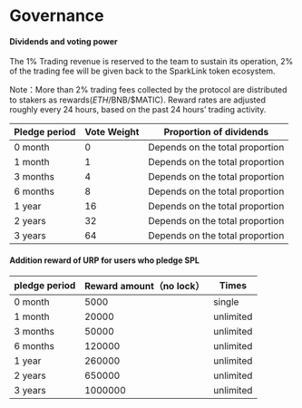 # Governance

#### Dividends and voting power

The 1% Trading revenue is reserved to the team to sustain its operation, 2% of the trading fee will be given back to the SparkLink token ecosystem.

Note：More than 2% trading fees collected by the protocol are distributed to stakers as rewards($ETH/$BNB/$MATIC). Reward rates are adjusted roughly every 24 hours, based on the past 24 hours’ trading activity.



| Pledge period | Vote Weight | Proportion of dividends         |
| ------------- | ----------- | ------------------------------- |
| 0 month       | 0           | Depends on the total proportion |
| 1 month       | 1           | Depends on the total proportion |
| 3 months      | 4           | Depends on the total proportion |
| 6 months      | 8           | Depends on the total proportion |
| 1 year        | 16          | Depends on the total proportion |
| 2 years       | 32          | Depends on the total proportion |
| 3 years       | 64          | Depends on the total proportion |



#### Addition reward of URP for users who pledge SPL

| pledge period | Reward amount（no lock） | Times     |
| ------------- | ---------------------- | --------- |
| 0 month       | 5000                   | single    |
| 1 month       | 20000                  | unlimited |
| 3 months      | 50000                  | unlimited |
| 6 months      | 120000                 | unlimited |
| 1 year        | 260000                 | unlimited |
| 2 years       | 650000                 | unlimited |
| 3 years       | 1000000                | unlimited |

